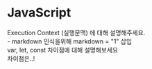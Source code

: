 # JavaScript  

<summary> Execution Context (실행문맥) 에 대해 설명해주세요. </summary>
<detail>
<div markdown="1">
     - markdown 인식을위해 markdown = "1" 삽입 
</div>
</detail>

<summary> var, let, const 차이점에 대해 설명해보세요 </summary>
<div markdown="1">
    차이점은..!
</div>
